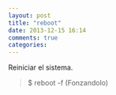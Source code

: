 ```yaml
---
layout: post
title: "reboot"
date: 2013-12-15 16:14
comments: true
categories: 
---
```

Reiniciar el sistema.

>$ reboot -f (Fonzandolo)

